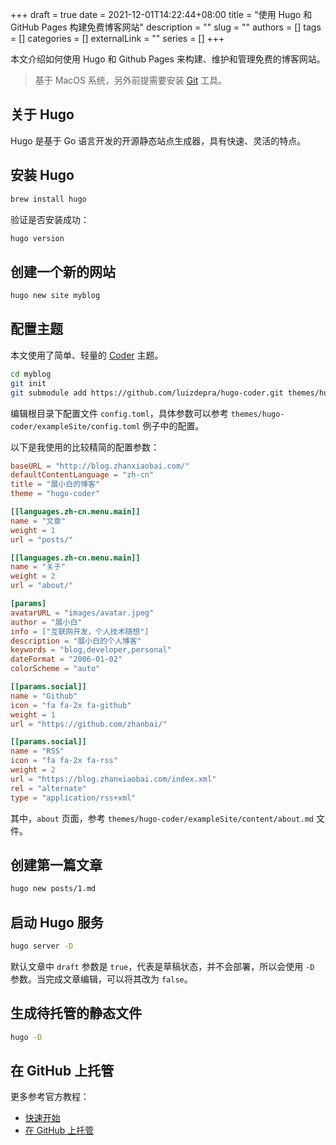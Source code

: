 +++ 
draft = true
date = 2021-12-01T14:22:44+08:00
title = "使用 Hugo 和 GitHub Pages 构建免费博客网站"
description = ""
slug = ""
authors = []
tags = []
categories = []
externalLink = ""
series = []
+++

本文介绍如何使用 Hugo 和 Github Pages 来构建、维护和管理免费的博客网站。

> 基于 MacOS 系统，另外前提需要安装 [Git](https://git-scm.com/downloads) 工具。

## 关于 Hugo

Hugo 是基于 Go 语言开发的开源静态站点生成器，具有快速、灵活的特点。

## 安装 Hugo

```bash
brew install hugo
```

验证是否安装成功：

```bash
hugo version
```

## 创建一个新的网站

```bash
hugo new site myblog
```

## 配置主题

本文使用了简单、轻量的 [Coder](https://github.com/luizdepra/hugo-coder/) 主题。

```bash
cd myblog
git init
git submodule add https://github.com/luizdepra/hugo-coder.git themes/hugo-coder
```

编辑根目录下配置文件 `config.toml`，具体参数可以参考 `themes/hugo-coder/exampleSite/config.toml` 例子中的配置。

以下是我使用的比较精简的配置参数：

```toml
baseURL = "http://blog.zhanxiaobai.com/"
defaultContentLanguage = "zh-cn"
title = "展小白的博客"
theme = "hugo-coder"

[[languages.zh-cn.menu.main]]
name = "文章"
weight = 1
url = "posts/"

[[languages.zh-cn.menu.main]]
name = "关于"
weight = 2
url = "about/"

[params]
avatarURL = "images/avatar.jpeg"
author = "展小白"
info = ["互联网开发，个人技术随想"]
description = "展小白的个人博客"
keywords = "blog,developer,personal"
dateFormat = "2006-01-02"
colorScheme = "auto"

[[params.social]]
name = "Github"
icon = "fa fa-2x fa-github"
weight = 1
url = "https://github.com/zhanbai/"

[[params.social]]
name = "RSS"
icon = "fa fa-2x fa-rss"
weight = 2
url = "https://blog.zhanxiaobai.com/index.xml"
rel = "alternate"
type = "application/rss+xml"
```

其中，`about` 页面，参考 `themes/hugo-coder/exampleSite/content/about.md` 文件。

## 创建第一篇文章

```bash
hugo new posts/1.md
```

## 启动 Hugo 服务

```bash
hugo server -D
```

默认文章中 `draft` 参数是 `true`，代表是草稿状态，并不会部署，所以会使用 `-D` 参数。当完成文章编辑，可以将其改为 `false`。

## 生成待托管的静态文件

```bash
hugo -D
```

## 在 GitHub 上托管



更多参考官方教程：

* [快速开始](https://gohugo.io/getting-started/quick-start/)
* [在 GitHub 上托管](https://gohugo.io/hosting-and-deployment/hosting-on-github/)